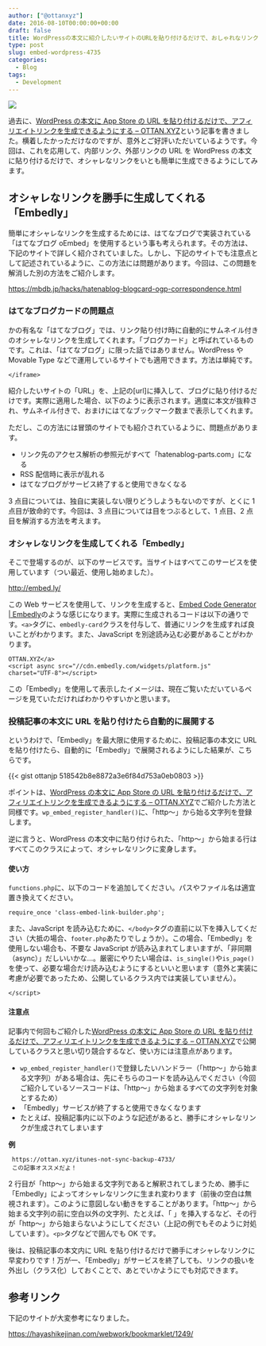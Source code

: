 ```yaml
---
author: ["@ottanxyz"]
date: 2016-08-10T00:00:00+00:00
draft: false
title: WordPressの本文に紹介したいサイトのURLを貼り付けるだけで、おしゃれなリンクを生成できるようにする
type: post
slug: embed-wordpress-4735
categories:
  - Blog
tags:
  - Development
---
```


![](/uploads/2016/08/160814-57aff06785bf2.png)

過去に、[WordPress の本文に App Store の URL を貼り付けるだけで、アフィリエイトリンクを生成できるようにする – OTTAN.XYZ](/posts/2016/05/wordpress-app-store-itunes-link-affiliate-6862/)という記事を書きました。横着したかっただけなのですが、意外とご好評いただいているようです。今回は、これを応用して、内部リンク、外部リンクの URL を WordPress の本文に貼り付けるだけで、オシャレなリンクをいとも簡単に生成できるようにしてみます。

## オシャレなリンクを勝手に生成してくれる「Embedly」

簡単にオシャレなリンクを生成するためには、はてなブログで実装されている「はてなブログ oEmbed」を使用するという事も考えられます。その方法は、下記のサイトで詳しく紹介されていました。しかし、下記のサイトでも注意点として記述されているように、この方法には問題があります。今回は、この問題を解消した別の方法をご紹介します。

https://mbdb.jp/hacks/hatenablog-blogcard-ogp-correspondence.html

### はてなブログカードの問題点

かの有名な「はてなブログ」では、リンク貼り付け時に自動的にサムネイル付きのオシャレなリンクを生成してくれます。「ブログカード」と呼ばれているものです。これは、「はてなブログ」に限った話ではありません。WordPress や Movable Type などで運用しているサイトでも適用できます。方法は単純です。

    </iframe>

紹介したいサイトの「URL」を、上記の[url]に挿入して、ブログに貼り付けるだけです。実際に適用した場合、以下のように表示されます。適度に本文が抜粋され、サムネイル付きで、おまけにはてなブックマーク数まで表示してくれます。

ただし、この方法には冒頭のサイトでも紹介されているように、問題点があります。

- リンク先のアクセス解析の参照元がすべて「hatenablog-parts.com」になる
- RSS 配信時に表示が乱れる
- はてなブログがサービス終了すると使用できなくなる

3 点目については、独自に実装しない限りどうしようもないのですが、とくに 1 点目が致命的です。今回は、3 点目については目をつぶるとして、1 点目、2 点目を解消する方法を考えます。

### オシャレなリンクを生成してくれる「Embedly」

そこで登場するのが、以下のサービスです。当サイトはすべてこのサービスを使用しています（つい最近、使用し始めました）。

http://embed.ly/

この Web サービスを使用して、リンクを生成すると、[Embed Code Generator | Embedly](http://embed.ly/code?url=http%3A%2F%2Fottan.xyz)のような感じになります。実際に生成されるコードは以下の通りです。`<a>`タグに、`embedly-card`クラスを付与して、普通にリンクを生成すれば良いことがわかります。また、JavaScript を別途読み込む必要があることがわかります。

    OTTAN.XYZ</a>
    <script async src="//cdn.embedly.com/widgets/platform.js" charset="UTF-8"></script>

この「Embedly」を使用して表示したイメージは、現在ご覧いただいているページを見ていただければわかりやすいかと思います。

### 投稿記事の本文に URL を貼り付けたら自動的に展開する

というわけで、「Embedly」を最大限に使用するために、投稿記事の本文に URL を貼り付けたら、自動的に「Embedly」で展開されるようにした結果が、こちらです。

{{< gist ottanjp 518542b8e8872a3e6f84d753a0eb0803 >}}

ポイントは、[WordPress の本文に App Store の URL を貼り付けるだけで、アフィリエイトリンクを生成できるようにする – OTTAN.XYZ](/posts/2016/05/wordpress-app-store-itunes-link-affiliate-6862/)でご紹介した方法と同様です。`wp_embed_register_handler()`に、「http〜」から始る文字列を登録します。

逆に言うと、WordPress の本文中に貼り付けられた、「http〜」から始まる行はすべてこのクラスによって、オシャレなリンクに変身します。

#### 使い方

`functions.php`に、以下のコードを追加してください。パスやファイル名は適宜置き換えてください。

    require_once 'class-embed-link-builder.php';

また、JavaScript を読み込むために、`</body>`タグの直前に以下を挿入してください（大抵の場合、`footer.php`あたりでしょうか）。この場合、「Embedly」を使用しない場合も、不要な JavaScript が読み込まれてしまいますが、「非同期（async）」だしいいかな…。厳密にやりたい場合は、`is_single()`や`is_page()`を使って、必要な場合だけ読み込むようにするといいと思います（意外と実装に考慮が必要であったため、公開しているクラス内では実装していません）。

    </script>

#### 注意点

記事内で何回もご紹介した[WordPress の本文に App Store の URL を貼り付けるだけで、アフィリエイトリンクを生成できるようにする – OTTAN.XYZ](/posts/2016/05/wordpress-app-store-itunes-link-affiliate-6862/)で公開しているクラスと思い切り競合するなど、使い方には注意点があります。

- `wp_embed_register_handler()`で登録したいハンドラー（「http〜」から始まる文字列）がある場合は、先にそちらのコードを読み込んでください（今回ご紹介しているソースコードは、「http〜」から始まるすべての文字列を対象とするため）
- 「Embedly」サービスが終了すると使用できなくなります
- たとえば、投稿記事内に以下のような記述があると、勝手にオシャレなリンクが生成されてしまいます

**例**

     https://ottan.xyz/itunes-not-sync-backup-4733/
     この記事オススメだよ！

2 行目が「http〜」から始まる文字列であると解釈されてしまうため、勝手に「Embedly」によってオシャレなリンクに生まれ変わります（前後の空白は無視されます）。このように意図しない動きをすることがあります。「http〜」から始まる文字列の前に空白以外の文字列、たとえば、「&nbsp;」を挿入するなど、その行が「http〜」から始まらないようにしてください（上記の例でもそのように対処しています）。`<p>`タグなどで囲んでも OK です。

後は、投稿記事の本文内に URL を貼り付けるだけで勝手にオシャレなリンクに早変わりです！万が一、「Embedly」がサービスを終了しても、リンクの扱いを外出し（クラス化）しておくことで、あとでいかようにでも対応できます。

## 参考リンク

下記のサイトが大変参考になりました。

https://hayashikejinan.com/webwork/bookmarklet/1249/
